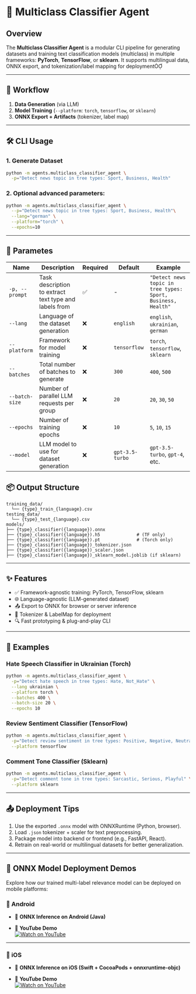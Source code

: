 # 🧠 Multiclass Classifier Agent

## Overview
The **Multiclass Classifier Agent** is a modular CLI pipeline for generating datasets and training text classification models (multiclass) in multiple frameworks: **PyTorch**, **TensorFlow**, or **sklearn**. It supports multilingual data, ONNX export, and tokenization/label mapping for deployment

---

## 🚀 Workflow

1. **Data Generation** (via LLM)
2. **Model Training** (`--platform`: `torch`, `tensorflow`, or `sklearn`)
3. **ONNX Export + Artifacts** (tokenizer, label map)

---

## 🛠️ CLI Usage

### 1. Generate Dataset
```bash
python -m agents.multiclass_classifier_agent \
  -p="Detect news topic in tree types: Sport, Business, Health"
```

### 2. Optional advanced parameters:
```bash
python -m agents.multiclass_classifier_agent \
  --p="Detect news topic in tree types: Sport, Business, Health"\
  --lang="german" \
  --platform="torch" \
  --epochs=10
```

---

## 🔧 Parametes

| Name            | Description                                              | Required | Default           | Example                                          |
|-----------------|----------------------------------------------------------|----------|-------------------|--------------------------------------------------|
| `-p, --prompt`  | Task description to extract text type and labels from     | ✅       | -                 | `"Detect news topic in tree types: Sport, Business, Health"` |
| `--lang`        | Language of the dataset generation                        | ❌       | `english`         | `english`, `ukrainian`, `german`                 |
| `--platform`    | Framework for model training                              | ❌       | `tensorflow`      | `torch`, `tensorflow`, `sklearn`                 |
| `--batches`     | Total number of batches to generate                       | ❌       | `300`             | `400`, `500`                                     |
| `--batch-size`  | Number of parallel LLM requests per group                 | ❌       | `20`              | `20`, `30`, `50`                                 |
| `--epochs`      | Number of training epochs                                 | ❌       | `10`              | `5`, `10`, `15`                                  |
| `--model`       | LLM model to use for dataset generation                   | ❌       | `gpt-3.5-turbo`   | `gpt-3.5-turbo`, `gpt-4`, etc.                   |



## 📦 Output Structure

```
training_data/
  └── {type}_train_{language}.csv
testing_data/
  └── {type}_test_{language}.csv
models/
├── {type}_classifier({language}).onnx
├── {type}_classifier({language}).h5              # (TF only)
├── {type}_classifier({language}).pt              # (Torch only)
├── {type}_classifier({language})_tokenizer.json
├── {type}_classifier({language})_scaler.json
├── {type}_classifier({language})_sklearn_model.joblib (if sklearn)
```

---

## ✨ Features

- ✅ Framework-agnostic training: PyTorch, TensorFlow, sklearn
- 🌐 Language-agnostic (LLM-generated dataset)
- 📤 Export to ONNX for browser or server inference
- 🧩 Tokenizer & LabelMap for deployment
- 🔍 Fast prototyping & plug-and-play CLI

---

## 🧪 Examples

### Hate Speech Classifier in Ukrainian (Torch)
```bash
python -m agents.multiclass_classifier_agent \
  -p="Detect hate speech in tree types: Hate, Not_Hate" \
  --lang ukrainian \
  --platform torch \
  --batches 400 \
  --batch-size 20 \
  --epochs 10
```

### Review Sentiment Classifier (TensorFlow)
```bash
python -m agents.multiclass_classifier_agent \
  -p="Detect review sentiment in tree types: Positive, Negative, Neutral" \
  --platform tensorflow
```

### Comment Tone Classifier (Sklearn)
```bash
python -m agents.multiclass_classifier_agent \
  -p="Detect comment tone in tree types: Sarcastic, Serious, Playful" \
  --platform sklearn
```

---

## 📤 Deployment Tips

1. Use the exported `.onnx` model with ONNXRuntime (Python, browser).
2. Load `.json` tokenizer + scaler for text preprocessing.
3. Package model into backend or frontend (e.g., FastAPI, React).
4. Retrain on real-world or multilingual datasets for better generalization.

---

## 📱 ONNX Model Deployment Demos

Explore how our trained multi-label relevance model can be deployed on mobile platforms:

### 🤖 Android
- 🚀 **ONNX Inference on Android (Java)**  
  
- 🎥 **YouTube Demo**  
  [![Watch on YouTube](https://img.youtube.com/vi/ANDROID_VIDEO_ID/0.jpg)](https://youtube.com/shorts/m39yiljmPFM)

---

### 🍎 iOS
- 🚀 **ONNX Inference on iOS (Swift + CocoaPods + onnxruntime-objc)**  
  

- 🎥 **YouTube Demo**  
  [![Watch on YouTube](https://img.youtube.com/vi/IOS_VIDEO_ID/0.jpg)](https://youtu.be/uKimVnDxp0A)

